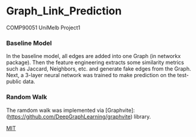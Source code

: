 # Graph_Link_Prediction
COMP90051 UniMelb Project1

### Baseline Model

In the baseline model, all edges are added into one Graph (in networkx package). Then the feature engineering extracts some similarity metrics such as Jaccard, Neighbors, etc. and generate fake edges from the Graph. Next, a 3-layer neural network was trained to make prediction on the test-public data. 


### Random Walk

The ramdom walk was implemented via [Graphvite]: (https://github.com/DeepGraphLearning/graphvite) library. 

[MIT](https://choosealicense.com/licenses/mit/)
